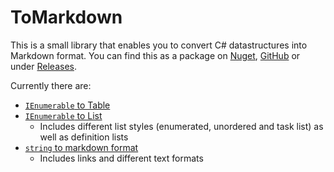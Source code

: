 # ToMarkdown

This is a small library that enables you to convert C# datastructures into Markdown format.
You can find this as a package on [Nuget](https://www.nuget.org/packages/ToMarkdown/), [GitHub](https://github.com/kris701/ToMarkdown/pkgs/nuget/ToMarkdown) or under [Releases](https://github.com/kris701/ToMarkdown/releases).

Currently there are:
* [`IEnumerable` to Table](./ToMarkdown/Tables/ToMarkdownTableExtensions.cs)
* [`IEnumerable` to List](./ToMarkdown/Lists/ToMarkdownListExtensions.cs)
  * Includes different list styles (enumerated, unordered and task list) as well as definition lists
* [`string` to markdown format](./ToMarkdown/Strings/ToMarkdownStringExtensions.cs)
  * Includes links and different text formats

